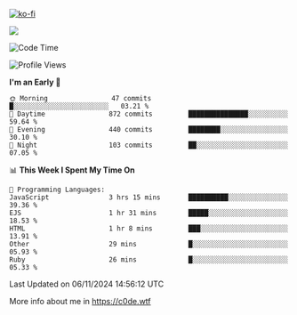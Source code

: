 [![ko-fi](https://ko-fi.com/img/githubbutton_sm.svg)](https://ko-fi.com/Z8Z4Y2LKX)

<a href="https://wakatime.com"><img src="https://wakatime.com/share/@c0dezin/b7f18a7c-ab3a-40b8-8bc7-b1b7bf71f1d6.svg" /></a>

<!--START_SECTION:waka-->
![Code Time](http://img.shields.io/badge/Code%20Time-138%20hrs%2035%20mins-blue)

![Profile Views](http://img.shields.io/badge/Profile%20Views-0-blue)

**I'm an Early 🐤** 

```text
🌞 Morning                47 commits          █░░░░░░░░░░░░░░░░░░░░░░░░   03.21 % 
🌆 Daytime                872 commits         ███████████████░░░░░░░░░░   59.64 % 
🌃 Evening                440 commits         ████████░░░░░░░░░░░░░░░░░   30.10 % 
🌙 Night                  103 commits         ██░░░░░░░░░░░░░░░░░░░░░░░   07.05 % 
```


📊 **This Week I Spent My Time On** 

```text
💬 Programming Languages: 
JavaScript               3 hrs 15 mins       ██████████░░░░░░░░░░░░░░░   39.36 % 
EJS                      1 hr 31 mins        █████░░░░░░░░░░░░░░░░░░░░   18.53 % 
HTML                     1 hr 8 mins         ███░░░░░░░░░░░░░░░░░░░░░░   13.91 % 
Other                    29 mins             █░░░░░░░░░░░░░░░░░░░░░░░░   05.93 % 
Ruby                     26 mins             █░░░░░░░░░░░░░░░░░░░░░░░░   05.33 % 
```


 Last Updated on 06/11/2024 14:56:12 UTC
<!--END_SECTION:waka-->

More info about me in https://c0de.wtf
